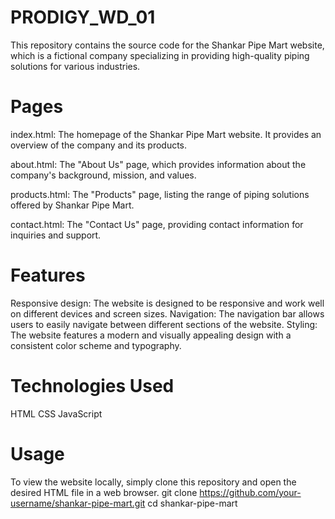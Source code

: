 # PRODIGY_WD_01

This repository contains the source code for the Shankar Pipe Mart website, which is a fictional company specializing in providing high-quality piping solutions for various industries.

# Pages
index.html: The homepage of the Shankar Pipe Mart website. It provides an overview of the company and its products.

about.html: The "About Us" page, which provides information about the company's background, mission, and values.

products.html: The "Products" page, listing the range of piping solutions offered by Shankar Pipe Mart.

contact.html: The "Contact Us" page, providing contact information for inquiries and support.

# Features
Responsive design: The website is designed to be responsive and work well on different devices and screen sizes.
Navigation: The navigation bar allows users to easily navigate between different sections of the website.
Styling: The website features a modern and visually appealing design with a consistent color scheme and typography.

# Technologies Used
HTML
CSS
JavaScript

# Usage
To view the website locally, simply clone this repository and open the desired HTML file in a web browser.
git clone https://github.com/your-username/shankar-pipe-mart.git
cd shankar-pipe-mart
